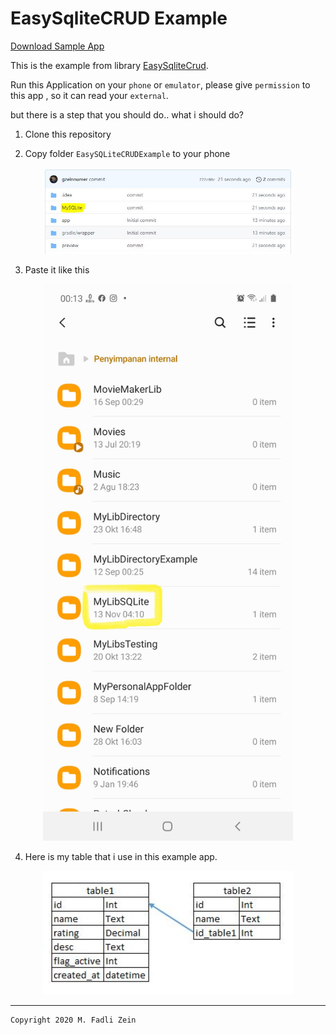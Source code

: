 # EasySqliteCRUD Example

[Download Sample App](https://drive.google.com/file/d/1tuhBMx_d62uQyAIudmUsbWGg3MUCz7zJ/view?usp=sharing)

This is the example from library [EasySqliteCrud](https://github.com/gzeinnumer/EasySQLiteCRUD).

Run this Application on your `phone` or `emulator`, please give `permission` to this app , so it can read your `external`.

but there is a step that you should do.. what i should do?

1. Clone this repository

2. Copy folder `EasySQLiteCRUDExample` to your phone

<p align="center">
  <img src="https://github.com/gzeinnumer/EasySqliteCrudExample/blob/master/preview/example3.jpg" width="400"/>
</p>

3. Paste it like this

<p align="center">
  <img src="https://github.com/gzeinnumer/EasySqliteCrudExample/blob/master/preview/example2.jpg" width="400"/>
</p>

4. Here is my table that i use in this example app.

<p align="center">
  <img src="https://github.com/gzeinnumer/EasySqliteCrudExample/blob/master/preview/example1.JPG" width="400"/>
</p>

---

```
Copyright 2020 M. Fadli Zein
```
